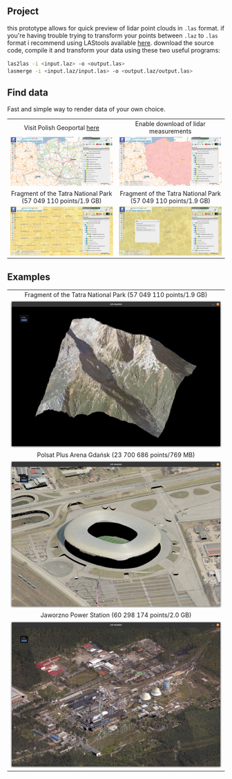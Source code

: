 ## Project

this prototype allows for quick preview of lidar point clouds in `.las` format. if you're having trouble trying to transform your points between `.laz` to `.las` format i recommend using LAStools available [here](https://github.com/LAStools/LAStools). download the source code, compile it and transform your data using these two useful programs:

```bash
las2las -i <input.laz> -o <output.las>
lasmerge -i <input.laz/input.las> -o <output.laz/output.las>
```

## Find data

Fast and simple way to render data of your own choice.

<table width="100%">
  <tr>
  <td width="50.0%" align="center">Visit Polish Geoportal <a href="mapy.geoportal.gov.pl">here</a></td>
  <td width="50.0%" align="center">Enable download of lidar measurements</td>
  </tr>
  <tr>
  <td width="50.0%"><img src="/images/man1.png?raw=true"/></td>
  <td width="50.0%"><img src="/images/man2.png?raw=true"/></td>
  </tr>
  <tr>
  <td width="50.0%" align="center">Fragment of the Tatra National Park (57 049 110 points/1.9 GB)</td>
  <td width="50.0%" align="center">Fragment of the Tatra National Park (57 049 110 points/1.9 GB)</td>
  </tr>
  <tr>
  <td width="50.0%"><img src="/images/man3.png?raw=true"/></td>
  <td width="50.0%"><img src="/images/man4.png?raw=true"/></td>
  </tr>
</table>

## Examples

<table width="100%">
  <tr>
  <td width="100.0%" align="center">Fragment of the Tatra National Park (57 049 110 points/1.9 GB)</td>
  </tr>
  <tr>
  <td width="100.0%"><img src="/images/scr1.png?raw=true"/></td>
  </tr>
  <tr>
  <td width="100.0%" align="center">Polsat Plus Arena Gdańsk (23 700 686 points/769 MB)</td>
  </tr>
  <tr>
  <td width="100.0%"><img src="/images/scr3.png?raw=true"/></td>
  </tr>
  <tr>
  <td width="100.0%" align="center">Jaworzno Power Station (60 298 174 points/2.0 GB)</td>
  </tr>
  <tr>
  <td width="100.0%"><img src="/images/scr2.png?raw=true"/></td>
  </tr>
</table>